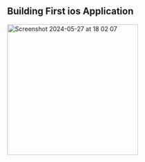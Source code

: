## Building First ios Application
<img width="303" alt="Screenshot 2024-05-27 at 18 02 07" src="https://github.com/lebe24/CardGame/assets/31292486/57efaf24-83b7-4041-89a9-7a447576be18">
